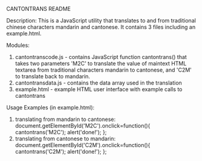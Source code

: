 CANTONTRANS README

Description:
This is a JavaScript utility that translates to and from traditional chinese characters mandarin and cantonese. It contains 3 files including an example.html.

Modules: 
1) cantontranscode.js - contains JavaScript function cantontrans() that takes two parameters 'M2C' to translate the value of maintext HTML textarea from traditional characters mandarin to cantonese, and 'C2M' to translate back to mandarin.
2) cantontransdata.js - contains the data array used in the translation
3) example.html - example HTML user interface with example calls to cantontrans

Usage Examples (in example.html):
1) translating from mandarin to cantonese:
document.getElementById('M2C').onclick=function(){ cantontrans('M2C'); alert('done!'); };
2) translating from cantonese to mandarin:
document.getElementById('C2M').onclick=function(){ cantontrans('C2M'); alert('done!'); };
